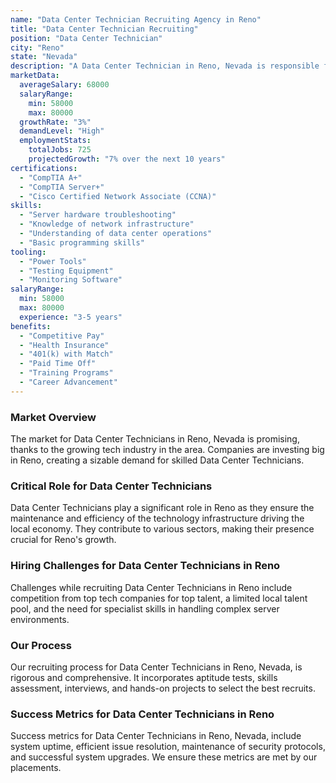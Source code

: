 ```yaml
---
name: "Data Center Technician Recruiting Agency in Reno"
title: "Data Center Technician Recruiting"
position: "Data Center Technician"
city: "Reno"
state: "Nevada"
description: "A Data Center Technician in Reno, Nevada is responsible for managing and maintaining servers and network installations"
marketData:
  averageSalary: 68000
  salaryRange:
    min: 58000
    max: 80000
  growthRate: "3%"
  demandLevel: "High"
  employmentStats:
    totalJobs: 725
    projectedGrowth: "7% over the next 10 years"
certifications:
  - "CompTIA A+"
  - "CompTIA Server+"
  - "Cisco Certified Network Associate (CCNA)"
skills:
  - "Server hardware troubleshooting"
  - "Knowledge of network infrastructure"
  - "Understanding of data center operations"
  - "Basic programming skills"
tooling:
  - "Power Tools"
  - "Testing Equipment"
  - "Monitoring Software"
salaryRange:
  min: 58000
  max: 80000
  experience: "3-5 years"
benefits:
  - "Competitive Pay"
  - "Health Insurance"
  - "401(k) with Match"
  - "Paid Time Off"
  - "Training Programs"
  - "Career Advancement"
---
```


### Market Overview
The market for Data Center Technicians in Reno, Nevada is promising, thanks to the growing tech industry in the area. Companies are investing big in Reno, creating a sizable demand for skilled Data Center Technicians.

### Critical Role for Data Center Technicians
Data Center Technicians play a significant role in Reno as they ensure the maintenance and efficiency of the technology infrastructure driving the local economy. They contribute to various sectors, making their presence crucial for Reno's growth.

### Hiring Challenges for Data Center Technicians in Reno
Challenges while recruiting Data Center Technicians in Reno include competition from top tech companies for top talent, a limited local talent pool, and the need for specialist skills in handling complex server environments.

### Our Process
Our recruiting process for Data Center Technicians in Reno, Nevada, is rigorous and comprehensive. It incorporates aptitude tests, skills assessment, interviews, and hands-on projects to select the best recruits.

### Success Metrics for Data Center Technicians in Reno
Success metrics for Data Center Technicians in Reno, Nevada, include system uptime, efficient issue resolution, maintenance of security protocols, and successful system upgrades. We ensure these metrics are met by our placements.